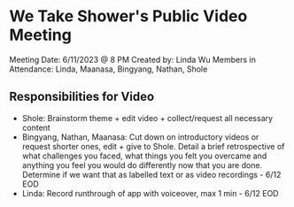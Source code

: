 # We Take Shower's Public Video Meeting

Meeting Date: 6/11/2023 @ 8 PM
Created by: Linda Wu
Members in Attendance: Linda, Maanasa, Bingyang, Nathan, Shole

## Responsibilities for Video
- Shole: Brainstorm theme + edit video + collect/request all necessary content
- Bingyang, Nathan, Maanasa: Cut down on introductory videos or request shorter ones, edit + give to Shole. Detail a brief retrospective of what challenges you faced, what things you felt you overcame and anything you feel you would do differently now that you are done. Determine if we want that as labelled text or as video recordings - 6/12 EOD
- Linda: Record runthrough of app with voiceover, max 1 min - 6/12 EOD
